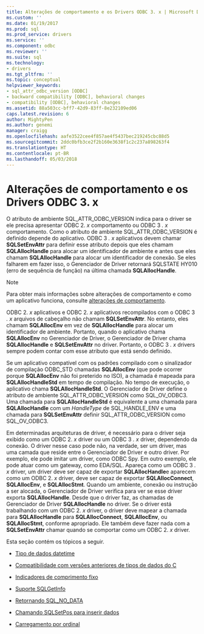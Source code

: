 ```yaml
---
title: Alterações de comportamento e os Drivers ODBC 3. x | Microsoft Docs
ms.custom: ''
ms.date: 01/19/2017
ms.prod: sql
ms.prod_service: drivers
ms.service: ''
ms.component: odbc
ms.reviewer: ''
ms.suite: sql
ms.technology:
- drivers
ms.tgt_pltfrm: ''
ms.topic: conceptual
helpviewer_keywords:
- sql_attr_odbc_version [ODBC]
- backward compatibility [ODBC], behavioral changes
- compatibility [ODBC], behavioral changes
ms.assetid: 88a503cc-bff7-42d9-83ff-8e232109ed06
caps.latest.revision: 6
author: MightyPen
ms.author: genemi
manager: craigg
ms.openlocfilehash: aafe3522cee4f857ae4f5437bec219245cbc88d5
ms.sourcegitcommit: 2ddc0bfb3ce2f2b160e3638f1c2c237a898263f4
ms.translationtype: HT
ms.contentlocale: pt-BR
ms.lasthandoff: 05/03/2018
---
```

# <a name="behavioral-changes-and-odbc-3x-drivers"></a>Alterações de comportamento e os Drivers ODBC 3. x
O atributo de ambiente SQL_ATTR_ODBC_VERSION indica para o driver se ele precisa apresentar ODBC 2. *x* comportamento ou ODBC 3 *. x* comportamento. Como o atributo de ambiente SQL_ATTR_ODBC_VERSION é definido depende do aplicativo. ODBC 3 *. x* aplicativos devem chamar **SQLSetEnvAttr** para definir esse atributo depois que eles chamam **SQLAllocHandle** para alocar um identificador de ambiente e antes que eles chamam  **SQLAllocHandle** para alocar um identificador de conexão. Se eles falharem em fazer isso, o Gerenciador de Driver retornará SQLSTATE HY010 (erro de sequência de função) na última chamada **SQLAllocHandle**.  
  
> [!NOTE]  
>  Para obter mais informações sobre alterações de comportamento e como um aplicativo funciona, consulte [alterações de comportamento](../../../odbc/reference/develop-app/behavioral-changes.md).  
  
 ODBC 2. *x* aplicativos e ODBC 2. *x* aplicativos recompilados com o ODBC 3 *. x* arquivos de cabeçalho não chamam **SQLSetEnvAttr**. No entanto, eles chamam **SQLAllocEnv** em vez de **SQLAllocHandle** para alocar um identificador de ambiente. Portanto, quando o aplicativo chama **SQLAllocEnv** no Gerenciador de Driver, o Gerenciador de Driver chama **SQLAllocHandle** e **SQLSetEnvAttr** no driver. Portanto, o ODBC 3 *. x* drivers sempre podem contar com esse atributo que está sendo definido.  
  
 Se um aplicativo compatível com os padrões compilado com o sinalizador de compilação ODBC_STD chamadas **SQLAllocEnv** (que pode ocorrer porque **SQLAllocEnv** não foi preterido no ISO), a chamada é mapeada para  **SQLAllocHandleStd** em tempo de compilação. No tempo de execução, o aplicativo chama **SQLAllocHandleStd**. O Gerenciador de Driver define o atributo de ambiente SQL_ATTR_ODBC_VERSION como SQL_OV_ODBC3. Uma chamada para **SQLAllocHandleStd** é equivalente a uma chamada para **SQLAllocHandle** com um *HandleType* de SQL_HANDLE_ENV e uma chamada para **SQLSetEnvAttr** definir SQL_ATTR_ODBC_VERSION como SQL_OV_ODBC3.  
  
 Em determinadas arquiteturas de driver, é necessário para o driver seja exibido como um ODBC 2. *x* driver ou um ODBC 3 *. x* driver, dependendo da conexão. O driver nesse caso pode não, na verdade, ser um driver, mas uma camada que reside entre o Gerenciador de Driver e outro driver. Por exemplo, ele pode imitar um driver, como ODBC Spy. Em outro exemplo, ele pode atuar como um gateway, como EDA/SQL. Apareça como um ODBC 3 *. x* driver, um driver deve ser capaz de exportar **SQLAllocHandle**e aparecem como um ODBC 2. *x* driver, deve ser capaz de exportar **SQLAllocConnect**, **SQLAllocEnv**, e **SQLAllocStmt**. Quando um ambiente, conexão ou instrução a ser alocada, o Gerenciador de Driver verifica para ver se esse driver exporta **SQLAllocHandle**. Desde que o driver faz, as chamadas de Gerenciador de Driver **SQLAllocHandle** no driver. Se o driver está trabalhando com um ODBC 2. *x* driver, o driver deve mapear a chamada para **SQLAllocHandle** para **SQLAllocConnect**, **SQLAllocEnv**, ou  **SQLAllocStmt**, conforme apropriado. Ele também deve fazer nada com a **SQLSetEnvAttr** chamar quando se comportar como um ODBC 2. *x* driver.  
  
 Esta seção contém os tópicos a seguir.  
  
-   [Tipo de dados datetime](../../../odbc/reference/appendixes/datetime-data-types.md)  
  
-   [Compatibilidade com versões anteriores de tipos de dados do C](../../../odbc/reference/appendixes/backward-compatibility-of-c-data-types.md)  
  
-   [Indicadores de comprimento fixo](../../../odbc/reference/appendixes/fixed-length-bookmarks.md)  
  
-   [Suporte SQLGetInfo](../../../odbc/reference/appendixes/sqlgetinfo-support.md)  
  
-   [Retornando SQL_NO_DATA](../../../odbc/reference/appendixes/returning-sql-no-data.md)  
  
-   [Chamando SQLSetPos para inserir dados](../../../odbc/reference/appendixes/calling-sqlsetpos-to-insert-data.md)  
  
-   [Carregamento por ordinal](../../../odbc/reference/appendixes/loading-by-ordinal.md)
